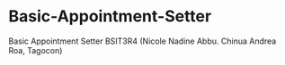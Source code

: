# Basic-Appointment-Setter
Basic Appointment Setter BSIT3R4 (Nicole Nadine Abbu. Chinua Andrea Roa, Tagocon)
